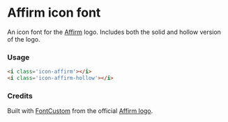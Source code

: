 # Affirm icon font

An icon font for the [Affirm](https://www.affirm.com) logo. Includes both the solid and hollow version of the logo.

### Usage

```html
<i class='icon-affirm'></i>
<i class='icon-affirm-hollow'></i>
```

### Credits

Built with [FontCustom](https://github.com/FontCustom/fontcustom) from the official [Affirm logo](https://www.affirm.com/press).
